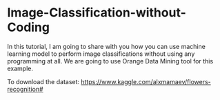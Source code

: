# Image-Classification-without-Coding
In this tutorial, I am going to share with you how you can use machine learning model to perform image classifications without using any programming at all. We are going to use Orange Data Mining tool for this example.

To download the dataset:
https://www.kaggle.com/alxmamaev/flowers-recognition#
